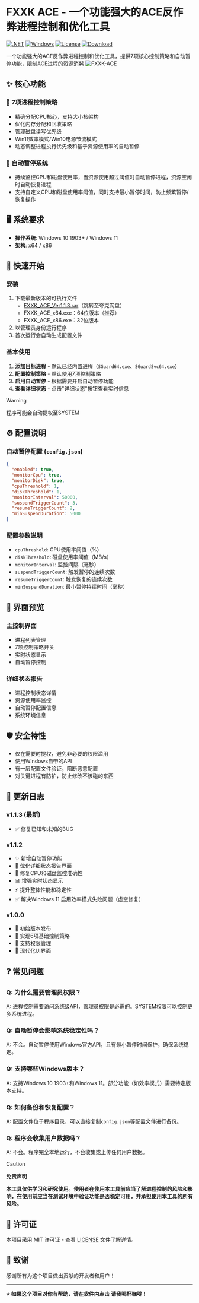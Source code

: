 # FXXK ACE - 一个功能强大的ACE反作弊进程控制和优化工具

[![.NET](https://img.shields.io/badge/.NET-8.0-blue.svg)](https://dotnet.microsoft.com/download)
[![Windows](https://img.shields.io/badge/Platform-Windows-lightgrey.svg)](https://www.microsoft.com/windows)
[![License](https://img.shields.io/badge/License-MIT-green.svg)](LICENSE)
[![Download](https://img.icons8.com/external-kmg-design-flat-kmg-design/32/external-download-ui-essential-kmg-design-flat-kmg-design.png)](https://pan.quark.cn/s/b4a21078168e)

一个功能强大的ACE反作弊进程控制和优化工具，提供7项核心控制策略和自动暂停功能，限制ACE进程的资源消耗
![FXXK-ACE](https://github.com/user-attachments/assets/925181b7-ffeb-4b1b-bdfd-7b03f8caf0f2)

## ✨ 核心功能

### 🎯 7项进程控制策略
- 精确分配CPU核心，支持大小核架构
- 优化内存分配和回收策略
- 管理磁盘读写优先级
- Win11效率模式/Win10电源节流模式
- 动态调整进程执行优先级和基于资源使用率的自动暂停

### 🧠 自动暂停系统
- 持续监控CPU和磁盘使用率，当资源使用超过阈值时自动暂停进程，资源空闲时自动恢复进程
- 支持自定义CPU和磁盘使用率阈值，同时支持最小暂停时间，防止频繁暂停/恢复操作

## 🖥️ 系统要求

- **操作系统**: Windows 10 1903+ / Windows 11
- **架构**: x64 / x86

## 🚀 快速开始

### 安装
1. 下载最新版本的可执行文件
   - [FXXK_ACE_Ver1.1.3.rar](https://pan.quark.cn/s/b4a21078168e)（跳转至夸克网盘）
   - FXXK_ACE_x64.exe：64位版本（推荐）
   - FXXK_ACE_x86.exe：32位版本
3. 以管理员身份运行程序
4. 首次运行会自动生成配置文件

### 基本使用
1. **添加目标进程** - 默认已经内置进程（`SGuard64.exe`、`SGuardSvc64.exe`）
2. **配置控制策略** - 默认使用7项控制策略
3. **启用自动暂停** - 根据需要开启自动暂停功能
4. **查看详细状态** - 点击"详细状态"按钮查看实时信息

> [!WARNING]
> 程序可能会自动提权至SYSTEM

## ⚙️ 配置说明

### 自动暂停配置 (`config.json`)
```json
{
  "enabled": true,
  "monitorCpu": true,
  "monitorDisk": true,
  "cpuThreshold": 1,
  "diskThreshold": 1,
  "monitorInterval": 50000,
  "suspendTriggerCount": 3,
  "resumeTriggerCount": 2,
  "minSuspendDuration": 5000
}
```

### 配置参数说明
- `cpuThreshold`: CPU使用率阈值（%）
- `diskThreshold`: 磁盘使用率阈值（MB/s）
- `monitorInterval`: 监控间隔（毫秒）
- `suspendTriggerCount`: 触发暂停的连续次数
- `resumeTriggerCount`: 触发恢复的连续次数
- `minSuspendDuration`: 最小暂停持续时间（毫秒）

## 🎨 界面预览

### 主控制界面
- 进程列表管理
- 7项控制策略开关
- 实时状态显示
- 自动暂停控制

### 详细状态报告
- 进程控制状态详情
- 资源使用率监控
- 自动暂停配置信息
- 系统环境信息


## 🛡️ 安全特性

- 仅在需要时提权，避免非必要的权限滥用
- 使用Windows自带的API
- 有一层配置文件验证，阻断恶意配置
- 对关键进程有防护，防止修改不该碰的东西

## 📝 更新日志

### v1.1.3 (最新)
- ✅ 修复已知和未知的BUG

### v1.1.2
- ✨ 新增自动暂停功能
- 🎨 优化详细状态报告界面
- 🔧 修复CPU和磁盘监控准确性
- 📊 增强实时状态显示
- ⚡ 提升整体性能和稳定性
- ✅ 解决Windows 11 启用效率模式失败问题（虚空修复）

### v1.0.0
- 🎉 初始版本发布
- 🎯 实现6项基础控制策略
- 🔐 支持权限管理
- 📱 现代化UI界面

## ❓ 常见问题

### Q: 为什么需要管理员权限？
A: 进程控制需要访问系统级API，管理员权限是必需的。SYSTEM权限可以控制更多系统进程。

### Q: 自动暂停会影响系统稳定性吗？
A: 不会。自动暂停使用Windows官方API，且有最小暂停时间保护，确保系统稳定。

### Q: 支持哪些Windows版本？
A: 支持Windows 10 1903+和Windows 11。部分功能（如效率模式）需要特定版本支持。

### Q: 如何备份和恢复配置？
A: 配置文件位于程序目录，可以直接复制`config.json`等配置文件进行备份。

### Q: 程序会收集用户数据吗？
A: 不会。程序完全本地运行，不会收集或上传任何用户数据。


> [!CAUTION]
> **免责声明**
> 
> **本工具仅供学习和研究使用。使用者在使用本工具前应当了解进程控制的风险和影响，在使用前应当在测试环境中验证功能是否稳定可用，并承担使用本工具的所有风险。**


## 📄 许可证

本项目采用 MIT 许可证 - 查看 [LICENSE](LICENSE) 文件了解详情。

## 🙏 致谢

感谢所有为这个项目做出贡献的开发者和用户！

---

**⭐ 如果这个项目对你有帮助，请在软件内点击** **请我喝杯咖啡** **!**
